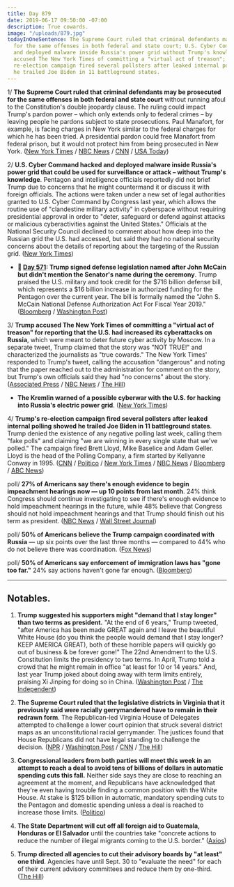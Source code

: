 ```yaml
---
title: Day 879
date: 2019-06-17 09:50:00 -07:00
description: True cowards.
image: "/uploads/879.jpg"
todayInOneSentence: The Supreme Court ruled that criminal defendants may be prosecuted
  for the same offenses in both federal and state court; U.S. Cyber Command hacked
  and deployed malware inside Russia's power grid without Trump's knowledge; Trump
  accused The New York Times of committing a "virtual act of treason"; and Trump's
  re-election campaign fired several pollsters after leaked internal polling showed
  he trailed Joe Biden in 11 battleground states.
---
```


1/ **The Supreme Court ruled that criminal defendants may be prosecuted for the same offenses in both federal and state court** without running afoul to the Constitution's double jeopardy clause. The ruling could impact Trump's pardon power – which only extends only to federal crimes – by leaving people he pardons subject to state prosecutions. Paul Manafort, for example, is facing charges in New York similar to the federal charges for which he has been tried. A presidential pardon could free Manafort from federal prison, but it would not protect him from being prosecuted in New York. ([New York Times](https://www.nytimes.com/2019/06/17/us/politics/supreme-court-double-jeopardy.html) / [NBC News](https://www.nbcnews.com/politics/supreme-court/supreme-court-declines-change-double-jeopardy-rule-case-manafort-implications-n1014771) / [CNN](https://www.cnn.com/2019/06/17/politics/supreme-court-double-jeopardy-clause-case/index.html) / [USA Today](https://www.usatoday.com/story/news/politics/2019/06/17/supreme-court-double-jeopardy-ruling-trump-associates/3268701002/))

2/ **U.S. Cyber Command hacked and deployed malware inside Russia's power grid that could be used for surveillance or attack – without Trump's knowledge**. Pentagon and intelligence officials reportedly did not brief Trump due to concerns that he might countermand it or discuss it with foreign officials. The actions were taken under a new set of legal authorities granted to U.S. Cyber Command by Congress last year, which allows the routine use of "clandestine military activity" in cyberspace without requiring presidential approval in order to "deter, safeguard or defend against attacks or malicious cyberactivities against the United States." Officials at the National Security Council declined to comment about how deep into the Russian grid the U.S. had accessed, but said they had no national security concerns about the details of reporting about the targeting of the Russian grid. ([New York Times](https://www.nytimes.com/2019/06/15/us/politics/trump-cyber-russia-grid.html))

* **📌 [Day 571](https://whatthefuckjusthappenedtoday.com/2018/08/13/day-571/): Trump signed defense legislation named after John McCain but didn't mention the Senator's name during the ceremony**. Trump praised the U.S. military and took credit for the $716 billion defense bill, which represents a $16 billion increase in authorized funding for the Pentagon over the current year. The bill is formally named the "John S. McCain National Defense Authorization Act For Fiscal Year 2019." ([Bloomberg](https://www.bloomberg.com/news/articles/2018-08-13/trump-fails-to-cite-mccain-s-name-in-signing-bill-named-for-him) / [Washington Post](https://www.washingtonpost.com/politics/trump-to-sign-defense-bill-named-after-one-of-his-leading-critics--john-mccain/2018/08/13/8dc4c1d8-9f07-11e8-8e87-c869fe70a721_story.html))

3/ **Trump accused The New York Times of committing a "virtual act of treason" for reporting that the U.S. had increased its cyberattacks on Russia**, which were meant to deter future cyber activity by Moscow. In a separate tweet, Trump claimed that the story was "NOT TRUE!" and characterized the journalists as "true cowards." The New York Times' responded to Trump's tweet, calling the accusation "dangerous" and noting that the paper reached out to the administration for comment on the story, but Trump's own officials said they had "no concerns" about the story. ([Associated Press](https://www.apnews.com/ed30a98cafa94ecab4e540ffbd16a385) / [NBC News](https://www.nbcnews.com/politics/politics-news/new-york-times-slams-trump-accusing-press-treason-dangerous-n1018026) / [The Hill](https://thehill.com/homenews/administration/448759-trump-accuses-new-york-times-of-virtual-act-of-treason-with-russia))

* **The Kremlin warned of a possible cyberwar with the U.S. for hacking into Russia's electric power grid**. ([New York Times](https://www.nytimes.com/2019/06/17/world/europe/russia-us-cyberwar-grid.html))

4/ **Trump's re-election campaign fired several pollsters after leaked internal polling showed he trailed Joe Biden in 11 battleground states**. Trump denied the existence of any negative polling last week, calling them "fake polls" and claiming "we are winning in every single state that we've polled." The campaign fired Brett Lloyd, Mike Baselice and Adam Geller. Lloyd is the head of the Polling Company, a firm started by Kellyanne Conway in 1995. ([CNN](https://www.cnn.com/2019/06/16/politics/trump-fire-campaign-pollsters-numbers-leak/index.html) / [Politico](https://www.politico.com/story/2019/06/16/trump-campaign-parts-ways-with-pollsters-after-leak-1365908) / [New York Times](https://www.nytimes.com/2019/06/16/us/politics/trump-polls.html) / [NBC News](https://www.nbcnews.com/politics/meet-the-press/trump-campaign-cutting-ties-pollsters-after-internal-numbers-leaked-n1017991) / [Bloomberg](https://www.bloomberg.com/news/articles/2019-06-16/trump-campaign-dumps-pollsters-after-low-numbers-reports-say) / [ABC News](https://abcnews.go.com/Politics/president-trumps-internal-polling-data-march-showed-joe/story?id=63718268))

poll/ **27% of Americans say there's enough evidence to begin impeachment hearings now — up 10 points from last month**. 24% think Congress should continue investigating to see if there's enough evidence to hold impeachment hearings in the future, while 48% believe that Congress should not hold impeachment hearings and that Trump should finish out his term as president. ([NBC News](https://www.nbcnews.com/politics/meet-the-press/support-impeachment-grows-among-democrats-new-nbc-news-wsj-poll-n1017751) / [Wall Street Journal](https://www.wsj.com/articles/nearly-half-of-democrats-back-impeachment-hearings-against-trump-11560690002))

poll/ **50% of Americans believe the Trump campaign coordinated with Russia** — up six points over the last three months — compared to 44% who do not believe there was coordination. ([Fox News](https://www.foxnews.com/politics/fox-news-poll-voters-doubt-impeachment-will-happen))

poll/ **50% of Americans say enforcement of immigration laws has "gone too far."** 24% say actions haven't gone far enough. ([Bloomberg](https://www.bloomberg.com/news/articles/2019-06-16/trump-has-gone-too-far-on-immigration-voters-say-in-fox-poll))

---

## Notables.

1. **Trump suggested his supporters might "demand that I stay longer" than two terms as president.** "At the end of 6 years," Trump tweeted, "after America has been made GREAT again and I leave the beautiful White House (do you think the people would demand that I stay longer? KEEP AMERICA GREAT), both of these horrible papers will quickly go out of business & be forever gone!" The 22nd Amendment to the U.S. Constitution limits the presidency to two terms. In April, Trump told a crowd that he might remain in office "at least for 10 or 14 years." And, last year Trump joked about doing away with term limits entirely, praising Xi Jinping for doing so in China. ([Washington Post](https://www.washingtonpost.com/politics/trump-says-supporters-might-demand-that-he-serve-more-than-two-terms-as-president/2019/06/16/4b6b9ae2-9041-11e9-b570-6416efdc0803_story.html?utm_term=.c922c90dd5dd) / [The Independent](https://www.independent.co.uk/news/world/americas/us-politics/trump-us-president-stay-in-office-two-terms-approval-ratings-nyt-a8961041.html?utm_source=reddit.com))

2. **The Supreme Court ruled that the legislative districts in Virginia that it previously said were racially gerrymandered have to remain in their redrawn form**. The Republican-led Virginia House of Delegates attempted to challenge a lower court opinion that struck several district maps as an unconstitutional racial gerrymander. The justices found that House Republicans did not have legal standing to challenge the decision. ([NPR](https://www.npr.org/2019/06/17/733389132/supreme-court-hands-democrats-a-win-on-racial-gerrymandering-in-virginia) / [Washington Post](https://www.washingtonpost.com/politics/courts_law/supreme-court-dismisses-challenge-to-findings-of-racial-gerrymandering-in-virginia-districts/2019/06/17/aa1f02d2-8618-11e9-98c1-e945ae5db8fb_story.html) / [CNN](https://www.cnn.com/2019/06/17/politics/supreme-court-racial-virginia-gerrymandering-case/index.html) / [The Hill](https://thehill.com/regulation/court-battles/448876-supreme-court-hands-virginia-democrats-a-win-in-gerrymandering-case))

3. **Congressional leaders from both parties will meet this week in an attempt to reach a deal to avoid tens of billions of dollars in automatic spending cuts this fall.** Neither side says they are close to reaching an agreement at the moment, and Republicans have acknowledged that they're even having trouble finding a common position with the White House. At stake is $125 billion in automatic, mandatory spending cuts to the Pentagon and domestic spending unless a deal is reached to increase those limits. ([Politico](https://www.politico.com/story/2019/06/16/white-house-congress-leaders-spending-deal-1365905))

4. **The State Department will cut off all foreign aid to Guatemala, Honduras or El Salvador** until the countries take "concrete actions to reduce the number of illegal migrants coming to the U.S. border." ([Axios](https://www.axios.com/immigration-state-department-foreign-aid-guatemala-honduras-el-salvador-a15aeabc-76bd-4586-9362-fd3db210ec50.html))

5. **Trump directed all agencies to cut their advisory boards by "at least" one third**. Agencies have until Sept. 30 to "evaluate the need" for each of their current advisory committees and reduce them by one-third. ([The Hill](https://thehill.com/regulation/energy-environment/448678-trump-directs-agencies-to-cut-advisory-boards-by-at-least-one))